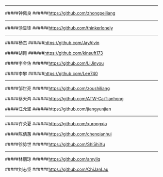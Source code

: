 
***
#####钟佩良
######<https://github.com/zhongpeiliang>

***
#####涂显锋
######<https://github.com/thinkerlonely>

***
#####杨杰
######<https://github.com/JayAlvin>

#####胡昆
######<https://github.com/kinsuft173>

#####李金佑
######<https://github.com/LiJinyou>

#####李攀
######<https://github.com/Lee740>

***
#####邹世亮
######<https://github.com/zoushiliang>

#####蔡天鸿
######<https://github.com/ATW-CaiTianhong>

#####江允坚
######<https://github.com/jiangyunjian>

***
#####许荣夏
######<https://github.com/xurongxia>

#####陈倩蕙
######<https://github.com/chenqianhui>

#####徐势世
######<https://github.com/ShiShiXu>

***
#####林丽琼
######<https://github.com/amyllq>

#####刘志坚
######<https://github.com/ChiJanLau>
